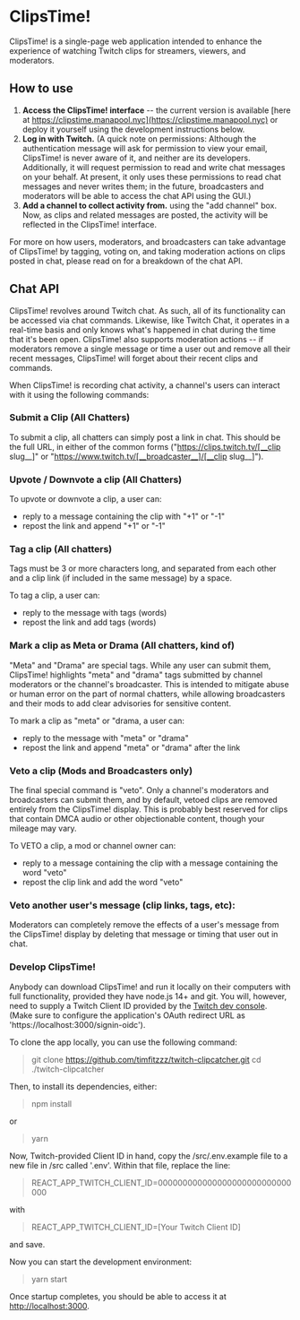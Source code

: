 # ClipsTime!

ClipsTime! is a single-page web application intended to enhance the experience of watching Twitch clips for streamers, viewers, and moderators.

## How to use

1. **Access the ClipsTime! interface** -- the current version is available [here at https://clipstime.manapool.nyc](https://clipstime.manapool.nyc) or deploy it yourself using the development instructions below.
2. **Log in with Twitch.** (A quick note on permissions: Although the authentication message will ask for permission to view your email, ClipsTime! is never aware of it, and neither are its developers. Additionally, it will request permission to read and write chat messages on your behalf. At present, it only uses these permissions to read chat messages and never writes them; in the future, broadcasters and moderators will be able to access the chat API using the GUI.)
3. **Add a channel to collect activity from.** using the "add channel" box. Now, as clips and related messages are posted, the activity will be reflected in the ClipsTime! interface.

For more on how users, moderators, and broadcasters can take advantage of ClipsTime! by tagging, voting on, and taking moderation actions on clips posted in chat, please read on for a breakdown of the chat API.

## Chat API

ClipsTime! revolves around Twitch chat. As such, all of its functionality can be accessed via chat commands. Likewise, like Twitch Chat, it operates in a real-time basis and only knows what's happened in chat during the time that it's been open. ClipsTime! also supports moderation actions -- if moderators remove a single message or time a user out and remove all their recent messages, ClipsTime! will forget about their recent clips and commands.

When ClipsTime! is recording chat activity, a channel's users can interact with it using the following commands:

### Submit a Clip (All Chatters)

To submit a clip, all chatters can simply post a link in chat. This should be the full URL, in either of the common forms ("https://clips.twitch.tv/[__clip slug__]" or "https://www.twitch.tv/[__broadcaster__]/[__clip slug__]").

### Upvote / Downvote a clip (All Chatters)

To upvote or downvote a clip, a user can:
* reply to a message containing the clip with "+1" or "-1"
* repost the link and append "+1" or "-1"

### Tag a clip (All chatters)

Tags must be 3 or more characters long, and separated from each other and a clip link (if included in the same message) by a space.

To tag a clip, a user can:
* reply to the message with tags (words)
* repost the link and add tags (words)

### Mark a clip as Meta or Drama (All chatters, kind of)

"Meta" and "Drama" are special tags. While any user can submit them, ClipsTime! highlights "meta" and "drama" tags submitted by channel moderators or the channel's broadcaster. This is intended to mitigate abuse or human error on the part of normal chatters, while allowing broadcasters and their mods to add clear advisories for sensitive content.

To mark a clip as "meta" or "drama, a user can:
* reply to the message with "meta" or "drama"
* repost the link and append "meta" or "drama" after the link

### Veto a clip (Mods and Broadcasters only)

The final special command is "veto". Only a channel's moderators and broadcasters can submit them, and by default, vetoed clips are removed entirely from the ClipsTime! display. This is probably best reserved for clips that contain DMCA audio or other objectionable content, though your mileage may vary.

To VETO a clip, a mod or channel owner can:
* reply to a message containing the clip with a message containing the word "veto"
* repost the clip link and add the word "veto"

### Veto another user's message (clip links, tags, etc):

Moderators can completely remove the effects of a user's message from the ClipsTime! display by deleting that message or timing that user out in chat.

### Develop ClipsTime!

Anybody can download ClipsTime! and run it locally on their computers with full functionality, provided they have node.js 14+ and git. You will, however, need to supply a Twitch Client ID provided by the [Twitch dev console](https://dev.twitch.tv/console/apps). (Make sure to configure the application's OAuth redirect URL as 'https://localhost:3000/signin-oidc').

To clone the app locally, you can use the following command:

> git clone https://github.com/timfitzzz/twitch-clipcatcher.git
> cd ./twitch-clipcatcher

Then, to install its dependencies, either:

> npm install

or

> yarn

Now, Twitch-provided Client ID in hand, copy the /src/.env.example file to a new file in /src called '.env'. Within that file, replace the line: 

> REACT_APP_TWITCH_CLIENT_ID=000000000000000000000000000000

with

> REACT_APP_TWITCH_CLIENT_ID=[Your Twitch Client ID]

and save.

Now you can start the development environment:

> yarn start

Once startup completes, you should be able to access it at [http://localhost:3000](http://localhost:3000).